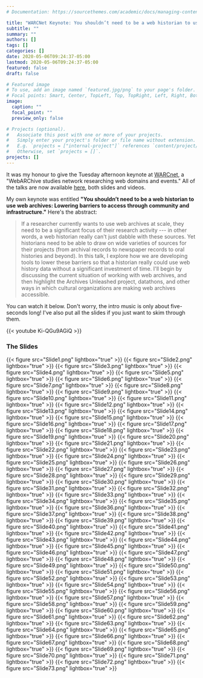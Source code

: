 ```yaml
---
# Documentation: https://sourcethemes.com/academic/docs/managing-content/

title: "WARCNet Keynote: You shouldn’t need to be a web historian to use web archives"
subtitle: ""
summary: ""
authors: []
tags: []
categories: []
date: 2020-05-06T09:24:37-05:00
lastmod: 2020-05-06T09:24:37-05:00
featured: false
draft: false

# Featured image
# To use, add an image named `featured.jpg/png` to your page's folder.
# Focal points: Smart, Center, TopLeft, Top, TopRight, Left, Right, BottomLeft, Bottom, BottomRight.
image:
  caption: ""
  focal_point: ""
  preview_only: false

# Projects (optional).
#   Associate this post with one or more of your projects.
#   Simply enter your project's folder or file name without extension.
#   E.g. `projects = ["internal-project"]` references `content/project/deep-learning/index.md`.
#   Otherwise, set `projects = []`.
projects: []
---
```


It was my honour to give the Tuesday afternoon keynote at [WARCnet](https://cc.au.dk/en/warcnet/), a "WebARChive studies network researching web domains and events." All of the talks are now available [here](https://cc.au.dk/en/warcnet/news/view/artikel/all-presentations-are-now-publicly-available/), both slides and videos.

My own keynote was entitled **"You shouldn’t need to be a web historian to use web archives: Lowering barriers to access through community and infrastructure."** Here's the abstract:

>If a researcher currently wants to use web archives at scale, they need to be a significant focus of their research activity --- in other words, a web historian really can't just dabble with these sources. Yet historians need to be able to draw on wide varieties of sources for their projects (from archival records to newspaper records to oral histories and beyond). In this talk, I explore how we are developing tools to lower these barriers so that a historian really could use web history data without a significant investment of time. I'll begin by discussing the current situation of working with web archives, and then highlight the Archives Unleashed project, datathons, and other ways in which cultural organizations are making web archives accessible.

You can watch it below. Don't worry, the intro music is only about five-seconds long! I've also put all the slides if you just want to skim through them.

{{< youtube Ki-QGu9AGiQ >}}

### The Slides

{{< figure src="Slide1.png" lightbox="true" >}}
{{< figure src="Slide2.png" lightbox="true" >}}
{{< figure src="Slide3.png" lightbox="true" >}}
{{< figure src="Slide4.png" lightbox="true" >}}
{{< figure src="Slide5.png" lightbox="true" >}}
{{< figure src="Slide6.png" lightbox="true" >}}
{{< figure src="Slide7.png" lightbox="true" >}}
{{< figure src="Slide8.png" lightbox="true" >}}
{{< figure src="Slide9.png" lightbox="true" >}}
{{< figure src="Slide10.png" lightbox="true" >}}
{{< figure src="Slide11.png" lightbox="true" >}}
{{< figure src="Slide12.png" lightbox="true" >}}
{{< figure src="Slide13.png" lightbox="true" >}}
{{< figure src="Slide14.png" lightbox="true" >}}
{{< figure src="Slide15.png" lightbox="true" >}}
{{< figure src="Slide16.png" lightbox="true" >}}
{{< figure src="Slide17.png" lightbox="true" >}}
{{< figure src="Slide18.png" lightbox="true" >}}
{{< figure src="Slide19.png" lightbox="true" >}}
{{< figure src="Slide20.png" lightbox="true" >}}
{{< figure src="Slide21.png" lightbox="true" >}}
{{< figure src="Slide22.png" lightbox="true" >}}
{{< figure src="Slide23.png" lightbox="true" >}}
{{< figure src="Slide24.png" lightbox="true" >}}
{{< figure src="Slide25.png" lightbox="true" >}}
{{< figure src="Slide26.png" lightbox="true" >}}
{{< figure src="Slide27.png" lightbox="true" >}}
{{< figure src="Slide28.png" lightbox="true" >}}
{{< figure src="Slide29.png" lightbox="true" >}}
{{< figure src="Slide30.png" lightbox="true" >}}
{{< figure src="Slide31.png" lightbox="true" >}}
{{< figure src="Slide32.png" lightbox="true" >}}
{{< figure src="Slide33.png" lightbox="true" >}}
{{< figure src="Slide34.png" lightbox="true" >}}
{{< figure src="Slide35.png" lightbox="true" >}}
{{< figure src="Slide36.png" lightbox="true" >}}
{{< figure src="Slide37.png" lightbox="true" >}}
{{< figure src="Slide38.png" lightbox="true" >}}
{{< figure src="Slide39.png" lightbox="true" >}}
{{< figure src="Slide40.png" lightbox="true" >}}
{{< figure src="Slide41.png" lightbox="true" >}}
{{< figure src="Slide42.png" lightbox="true" >}}
{{< figure src="Slide43.png" lightbox="true" >}}
{{< figure src="Slide44.png" lightbox="true" >}}
{{< figure src="Slide45.png" lightbox="true" >}}
{{< figure src="Slide46.png" lightbox="true" >}}
{{< figure src="Slide47.png" lightbox="true" >}}
{{< figure src="Slide48.png" lightbox="true" >}}
{{< figure src="Slide49.png" lightbox="true" >}}
{{< figure src="Slide50.png" lightbox="true" >}}
{{< figure src="Slide51.png" lightbox="true" >}}
{{< figure src="Slide52.png" lightbox="true" >}}
{{< figure src="Slide53.png" lightbox="true" >}}
{{< figure src="Slide54.png" lightbox="true" >}}
{{< figure src="Slide55.png" lightbox="true" >}}
{{< figure src="Slide56.png" lightbox="true" >}}
{{< figure src="Slide57.png" lightbox="true" >}}
{{< figure src="Slide58.png" lightbox="true" >}}
{{< figure src="Slide59.png" lightbox="true" >}}
{{< figure src="Slide60.png" lightbox="true" >}}
{{< figure src="Slide61.png" lightbox="true" >}}
{{< figure src="Slide62.png" lightbox="true" >}}
{{< figure src="Slide63.png" lightbox="true" >}}
{{< figure src="Slide64.png" lightbox="true" >}}
{{< figure src="Slide65.png" lightbox="true" >}}
{{< figure src="Slide66.png" lightbox="true" >}}
{{< figure src="Slide67.png" lightbox="true" >}}
{{< figure src="Slide68.png" lightbox="true" >}}
{{< figure src="Slide69.png" lightbox="true" >}}
{{< figure src="Slide70.png" lightbox="true" >}}
{{< figure src="Slide71.png" lightbox="true" >}}
{{< figure src="Slide72.png" lightbox="true" >}}
{{< figure src="Slide73.png" lightbox="true" >}}